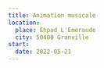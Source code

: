 ```yaml
---
title: Animation musicale
location:
  place: Ehpad L'Emeraude
  city: 50400 Granville
start:
  date: 2022-05-21
---
```

